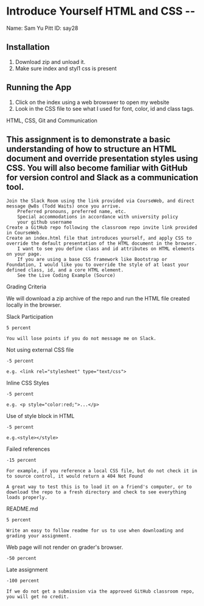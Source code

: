 # Introduce Yourself HTML and CSS -- <Sam Yu>

Name: Sam Yu
Pitt ID: say28

## Installation

1. Download zip and unload it.
2. Make sure index and styl1 css is present
## Running the App

1. Click on the index using a web browswer to open my website
2. Look in the CSS file to see what I used for font, color, id and class tags.


HTML, CSS, Git and Communication

## This assignment is to demonstrate a basic understanding of how to structure an HTML document and override presentation styles using CSS. You will also become familiar with GitHub for version control and Slack as a communication tool.

    Join the Slack Room using the link provided via CourseWeb, and direct message @w8s (Todd Waits) once you arrive.
        Preferred pronouns, preferred name, etc.
        Special accommodations in accordance with university policy
        your github username
    Create a GitHub repo following the classroom repo invite link provided in CourseWeb.
    Create an index.html file that introduces yourself, and apply CSS to override the default presentation of the HTML document in the browser.
        I want to see you define class and id attributes on HTML elements on your page.
        If you are using a base CSS framework like Bootstrap or Foundation, I would like you to override the style of at least your defined class, id, and a core HTML element.
        See the Live Coding Example (Source)

Grading Criteria

We will download a zip archive of the repo and run the HTML file created locally in the browser.

Slack Participation

    5 percent

    You will lose points if you do not message me on Slack.
Not using external CSS file

    -5 percent

    e.g. <link rel="stylesheet" type="text/css">
Inline CSS Styles

    -5 percent

    e.g. <p style="color:red;">...</p>
Use of style block in HTML

    -5 percent

    e.g.<style></style>
Failed references

    -15 percent

    For example, if you reference a local CSS file, but do not check it in to source control, it would return a 404 Not Found

    A great way to test this is to load it on a friend's computer, or to download the repo to a fresh directory and check to see everything loads properly.
README.md

    5 percent

    Write an easy to follow readme for us to use when downloading and grading your assignment. 
Web page will not render on grader's browser.

    -50 percent
Late assignment

    -100 percent

    If we do not get a submission via the approved GitHub classroom repo, you will get no credit.

